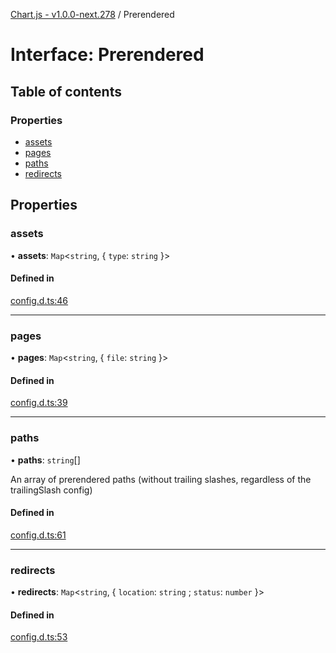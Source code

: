 [Chart.js - v1.0.0-next.278](../README.md) / Prerendered

# Interface: Prerendered

## Table of contents

### Properties

- [assets](Prerendered.md#assets)
- [pages](Prerendered.md#pages)
- [paths](Prerendered.md#paths)
- [redirects](Prerendered.md#redirects)

## Properties

### assets

• **assets**: `Map`<`string`, { `type`: `string`  }\>

#### Defined in

[config.d.ts:46](https://github.com/sveltejs/kit/blob/f766a54d/packages/kit/types/config.d.ts#L46)

___

### pages

• **pages**: `Map`<`string`, { `file`: `string`  }\>

#### Defined in

[config.d.ts:39](https://github.com/sveltejs/kit/blob/f766a54d/packages/kit/types/config.d.ts#L39)

___

### paths

• **paths**: `string`[]

An array of prerendered paths (without trailing slashes, regardless of the trailingSlash config)

#### Defined in

[config.d.ts:61](https://github.com/sveltejs/kit/blob/f766a54d/packages/kit/types/config.d.ts#L61)

___

### redirects

• **redirects**: `Map`<`string`, { `location`: `string` ; `status`: `number`  }\>

#### Defined in

[config.d.ts:53](https://github.com/sveltejs/kit/blob/f766a54d/packages/kit/types/config.d.ts#L53)
